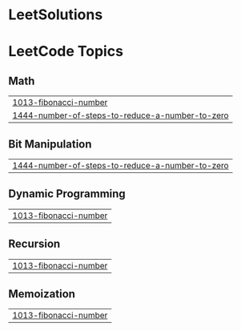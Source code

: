 # LeetSolutions
<!---LeetCode Topics Start-->
# LeetCode Topics
## Math
|  |
| ------- |
| [1013-fibonacci-number](https://github.com/Manoj1823/LeetSolutions/tree/master/1013-fibonacci-number) |
| [1444-number-of-steps-to-reduce-a-number-to-zero](https://github.com/Manoj1823/LeetSolutions/tree/master/1444-number-of-steps-to-reduce-a-number-to-zero) |
## Bit Manipulation
|  |
| ------- |
| [1444-number-of-steps-to-reduce-a-number-to-zero](https://github.com/Manoj1823/LeetSolutions/tree/master/1444-number-of-steps-to-reduce-a-number-to-zero) |
## Dynamic Programming
|  |
| ------- |
| [1013-fibonacci-number](https://github.com/Manoj1823/LeetSolutions/tree/master/1013-fibonacci-number) |
## Recursion
|  |
| ------- |
| [1013-fibonacci-number](https://github.com/Manoj1823/LeetSolutions/tree/master/1013-fibonacci-number) |
## Memoization
|  |
| ------- |
| [1013-fibonacci-number](https://github.com/Manoj1823/LeetSolutions/tree/master/1013-fibonacci-number) |
<!---LeetCode Topics End-->